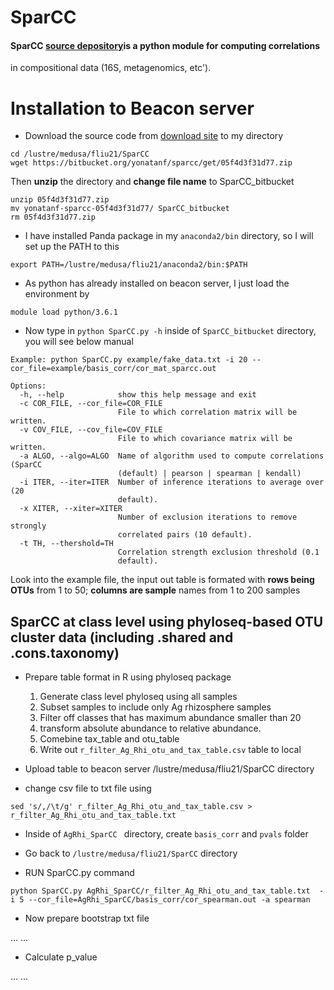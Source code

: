 #   SparCC 

#### SparCC [source depository](https://bitbucket.org/yonatanf/sparcc)is a python module for computing correlations
in compositional data (16S, metagenomics, etc').

# Installation to Beacon server
* Download the source code from [download site](https://bitbucket.org/yonatanf/sparcc/get/05f4d3f31d77.zip) to my directory
```
cd /lustre/medusa/fliu21/SparCC
wget https://bitbucket.org/yonatanf/sparcc/get/05f4d3f31d77.zip
```
Then **unzip** the directory and **change file name** to SparCC\_bitbucket

```
unzip 05f4d3f31d77.zip
mv yonatanf-sparcc-05f4d3f31d77/ SparCC_bitbucket
rm 05f4d3f31d77.zip
```
* I have installed Panda package in my ``anaconda2/bin`` directory, so I will set up the PATH to this 
```
export PATH=/lustre/medusa/fliu21/anaconda2/bin:$PATH
```
* As python has already installed on beacon server, I just load the environment by
```
module load python/3.6.1
```
* Now type in ``python SparCC.py -h`` inside of ``SparCC_bitbucket`` directory, you will see below manual

```
Example: python SparCC.py example/fake_data.txt -i 20 --cor_file=example/basis_corr/cor_mat_sparcc.out

Options:
  -h, --help            show this help message and exit
  -c COR_FILE, --cor_file=COR_FILE
                        File to which correlation matrix will be written.
  -v COV_FILE, --cov_file=COV_FILE
                        File to which covariance matrix will be written.
  -a ALGO, --algo=ALGO  Name of algorithm used to compute correlations (SparCC
                        (default) | pearson | spearman | kendall)
  -i ITER, --iter=ITER  Number of inference iterations to average over (20
                        default).
  -x XITER, --xiter=XITER
                        Number of exclusion iterations to remove strongly
                        correlated pairs (10 default).
  -t TH, --thershold=TH
                        Correlation strength exclusion threshold (0.1
                        default).

```
Look into the example file, the input out table is formated with **rows being OTUs** from 1 to 50; **columns are sample** names from 1 to 200 samples

## SparCC at class level using phyloseq-based OTU cluster data (including .shared and .cons.taxonomy)

* Prepare table format in R using phyloseq package
  1. Generate class level phyloseq using all samples
  2. Subset samples to include only Ag rhizosphere samples
  3. Filter off classes that has maximum abundance smaller than 20
  4. transform absolute abundance to relative abundance.
  5. Comebine tax\_table and otu\_table
  6. Write out ``r_filter_Ag_Rhi_otu_and_tax_table.csv`` table to local
  
* Upload table to beacon server /lustre/medusa/fliu21/SparCC directory
* change csv file to txt file using 

```
sed 's/,/\t/g' r_filter_Ag_Rhi_otu_and_tax_table.csv > r_filter_Ag_Rhi_otu_and_tax_table.txt
```

* Inside of ``AgRhi_SparCC `` directory, create ``basis_corr`` and ``pvals`` folder
* Go back to ``/lustre/medusa/fliu21/SparCC`` directory

* RUN SparCC.py command

```
python SparCC.py AgRhi_SparCC/r_filter_Ag_Rhi_otu_and_tax_table.txt  -i 5 --cor_file=AgRhi_SparCC/basis_corr/cor_spearman.out -a spearman
```
* Now prepare bootstrap txt file 

...
...


* Calculate p\_value


...
...























